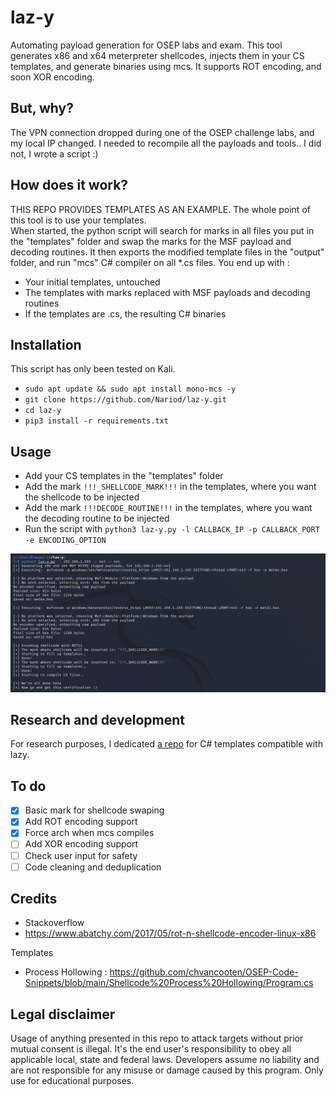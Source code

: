 # laz-y
Automating payload generation for OSEP labs and exam. This tool generates x86 and x64 meterpreter shellcodes, injects them in your CS templates, and generate binaries using mcs. It supports ROT encoding, and soon XOR encoding.

## But, why?
The VPN connection dropped during one of the OSEP challenge labs, and my local IP changed. I needed to recompile all the payloads and tools.. I did not, I wrote a script :) 

## How does it work?
THIS REPO PROVIDES TEMPLATES AS AN EXAMPLE. The whole point of this tool is to use your templates.  
When started, the python script will search for marks in all files you put in the "templates" folder and swap the marks for the MSF payload and decoding routines. It then exports the modified template files in the "output" folder, and run "mcs" C# compiler on all *.cs files.
You end up with :
* Your initial templates, untouched
* The templates with marks replaced with MSF payloads and decoding routines
* If the templates are .cs, the resulting C# binaries

## Installation
This script has only been tested on Kali.
* `sudo apt update && sudo apt install mono-mcs -y`
* `git clone https://github.com/Nariod/laz-y.git`
* `cd laz-y`
* `pip3 install -r requirements.txt`

## Usage
* Add your CS templates in the "templates" folder
* Add the mark `!!!_SHELLCODE_MARK!!!` in the templates, where you want the shellcode to be injected
* Add the mark `!!!DECODE_ROUTINE!!!` in the templates, where you want the decoding routine to be injected
* Run the script with `python3 laz-y.py -l CALLBACK_IP -p CALLBACK_PORT -e ENCODING_OPTION`

![Usage](/images/Usage-screenshot.png)

## Research and development
For research purposes, I dedicated [a repo](https://github.com/Nariod/Laz-y-templates) for C# templates compatible with lazy. 

## To do
- [x] Basic mark for shellcode swaping
- [x] Add ROT encoding support
- [x] Force arch when mcs compiles
- [ ] Add XOR encoding support
- [ ] Check user input for safety
- [ ] Code cleaning and deduplication

## Credits
* Stackoverflow 
* https://www.abatchy.com/2017/05/rot-n-shellcode-encoder-linux-x86

Templates
* Process Hollowing : https://github.com/chvancooten/OSEP-Code-Snippets/blob/main/Shellcode%20Process%20Hollowing/Program.cs

## Legal disclaimer
Usage of anything presented in this repo to attack targets without prior mutual consent is illegal. It's the end user's responsibility to obey all applicable local, state and federal laws. Developers assume no liability and are not responsible for any misuse or damage caused by this program. Only use for educational purposes.